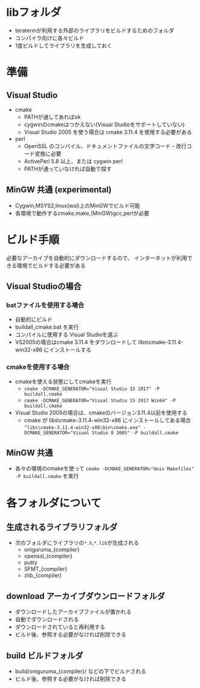 ﻿
# libフォルダ

- teratermが利用する外部のライブラリをビルドするためのフォルダ
- コンパイラ向けに各々ビルド
- 1度ビルドしてライブラリを生成しておく

# 準備

## Visual Studio

- cmake
	- PATHが通してあればok
	- cygwinのcmakeはつかえない(Visual Studioをサポートしていない)
	- Visual Studio 2005 を使う場合は cmake 3.11.4 を使用する必要がある
- perl
	- OpenSSL のコンパイル、ドキュメントファイルの文字コード・改行コード変換に必要
	- ActivePerl 5.8 以上、または cygwin perl
	- PATHが通っていなければ自動で探す

## MinGW 共通 (experimental)

- Cygwin,MSYS2,linux(wsl)上のMinGWでビルド可能
- 各環境で動作するcmake,make,(MinGW)gcc,perlが必要

# ビルド手順

必要なアーカイブを自動的にダウンロードするので、
インターネットが利用できる環境でビルドする必要がある

## Visual Studioの場合

### batファイルを使用する場合

- 自動的にビルド
- buildall_cmake.bat を実行
- コンパイルに使用する Visual Studioを選ぶ
- VS2005の場合はcmake 3.11.4 をダウンロードして
  libs\cmake-3.11.4-win32-x86 にインストールする

### cmakeを使用する場合

- cmakeを使える状態にしてcmakeを実行
	- `cmake -DCMAKE_GENERATOR="Visual Studio 15 2017" -P buildall.cmake`
	- `cmake -DCMAKE_GENERATOR="Visual Studio 15 2017 Win64" -P buildall.cmake`
- Visual Studio 2005の場合は、cmakeのバージョン3.11.4以前を使用する
	- cmake が libs\cmake-3.11.4-win32-x86 にインストールしてある場合  
	  `"libs\cmake-3.11.4-win32-x86\bin\cmake.exe" -DCMAKE_GENERATOR="Visual Studio 8 2005" -P buildall.cmake`

## MinGW 共通

- 各々の環境のcmakeを使って
  `cmake -DCMAKE_GENERATOR="Unix Makefiles" -P buildall.cmake` を実行

# 各フォルダについて

## 生成されるライブラリフォルダ

- 次のフォルダにライブラリの`*.h`,`*.lib`が生成される
	- oniguruma_{compiler}
	- openssl_{compiler}
	- putty
	- SFMT_{compiler}
	- zlib_{compiler}

## download アーカイブダウンロードフォルダ

- ダウンロードしたアーカイブファイルが置かれる
- 自動でダウンロードされる
- ダウンロードされていると再利用する
- ビルド後、参照する必要がなければ削除できる

## build ビルドフォルダ

- build/oniguruma_{compiler}/ などの下でビルドされる
- ビルド後、参照する必要がなければ削除できる
